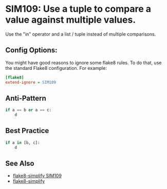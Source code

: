 # SIM109: Use a tuple to compare a value against multiple values.

Use the "in" operator and a list / tuple instead of multiple comparisons.

## Config Options:

You might have good reasons to ignore some flake8 rules. To do that, use the standard Flake8
configuration. For example:

```ini
[flake8]
extend-ignore = SIM109
```

## Anti-Pattern

```python
if a == b or a == c:
    d
```

## Best Practice

```python
if a in [b, c]:
    d
```

## See Also

* [flake8-simplify SIM109](https://github.com/MartinThoma/flake8-simplify/issues/11)
* [flake8-simplify](https://github.com/MartinThoma/flake8-simplify?tab=readme-ov-file)
